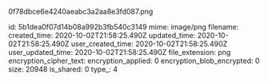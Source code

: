 0f78dbce6e4240aeabc3a2aa8e3fd087.png

id: 5b1dea0f07d14b08a992b3fb540c3149
mime: image/png
filename: 
created_time: 2020-10-02T21:58:25.490Z
updated_time: 2020-10-02T21:58:25.490Z
user_created_time: 2020-10-02T21:58:25.490Z
user_updated_time: 2020-10-02T21:58:25.490Z
file_extension: png
encryption_cipher_text: 
encryption_applied: 0
encryption_blob_encrypted: 0
size: 20948
is_shared: 0
type_: 4